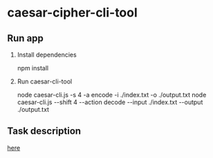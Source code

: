 # caesar-cipher-cli-tool

## Run app

1. Install dependencies

    npm install

2. Run caesar-cli-tool

    node caesar-cli.js -s 4 -a encode -i ./index.txt -o ./output.txt
    node caesar-cli.js --shift 4 --action decode --input ./index.txt --output ./output.txt    

## Task description

[here](https://github.com/rolling-scopes-school/nodejs-course-template/blob/master/TASKS.md)